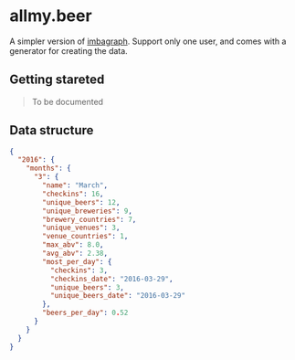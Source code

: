 allmy.beer
==========

A simpler version of [imbagraph](https://github.com/Kyrremann/imbagraph). Support only one user, and comes with a generator for creating the data.


## Getting stareted

> To be documented


## Data structure

```json
{
  "2016": {
    "months": {
      "3": {
        "name": "March",
        "checkins": 16,
        "unique_beers": 12,
        "unique_breweries": 9,
        "brewery_countries": 7,
        "unique_venues": 3,
        "venue_countries": 1,
        "max_abv": 8.0,
        "avg_abv": 2.38,
        "most_per_day": {
          "checkins": 3,
          "checkins_date": "2016-03-29",
          "unique_beers": 3,
          "unique_beers_date": "2016-03-29"
        },
        "beers_per_day": 0.52
      }
    }
  }
}
```
